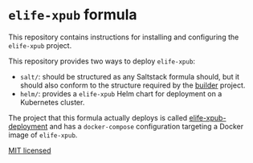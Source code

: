 # `elife-xpub` formula

This repository contains instructions for installing and configuring the `elife-xpub`
project.

This repository provides two ways to deploy `elife-xpub`:
- `salt/`: should be structured as any Saltstack formula should, but it 
should also conform to the structure required by the [builder](https://github.com/elifesciences/builder) 
project.
- `helm/`: provides a `elife-xpub` Helm chart for deployment on a Kubernetes cluster.

The project that this formula actually deploys is called [elife-xpub-deployment](https://github.com/elifesciences/elife-xpub-deployment) and has a `docker-compose` configuration targeting a Docker image of `elife-xpub`.

[MIT licensed](LICENCE.txt)
